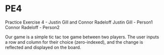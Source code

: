 # PE4
Practice Exercise 4 - Justin Gill and Connor Radeloff
Justin Gill - Person1
Connor Radeloff - Person2

Our game is a simple tic tac toe game between two players.
The user inputs a row and column for their choice (zero-indexed), and the change is reflected and displayed on the board.
